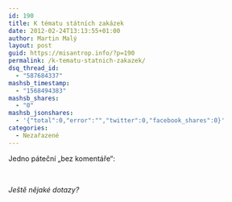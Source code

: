 ```yaml
---
id: 190
title: K tématu státních zakázek
date: 2012-02-24T13:13:55+01:00
author: Martin Malý
layout: post
guid: https://misantrop.info/?p=190
permalink: /k-tematu-statnich-zakazek/
dsq_thread_id:
  - "587684337"
mashsb_timestamp:
  - "1568494383"
mashsb_shares:
  - "0"
mashsb_jsonshares:
  - '{"total":0,"error":"","twitter":0,"facebook_shares":0}'
categories:
  - Nezařazené
---
```

Jedno páteční &#8222;bez komentáře&#8220;:<!--more-->

&nbsp;

  




_Ještě nějaké dotazy?_